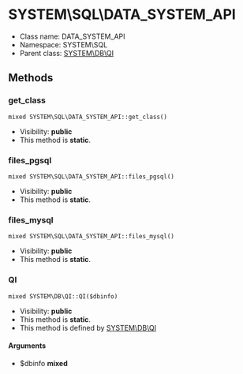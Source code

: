 SYSTEM\SQL\DATA_SYSTEM_API
===============






* Class name: DATA_SYSTEM_API
* Namespace: SYSTEM\SQL
* Parent class: [SYSTEM\DB\QI](SYSTEM-DB-QI.md)







Methods
-------


### get_class

    mixed SYSTEM\SQL\DATA_SYSTEM_API::get_class()





* Visibility: **public**
* This method is **static**.




### files_pgsql

    mixed SYSTEM\SQL\DATA_SYSTEM_API::files_pgsql()





* Visibility: **public**
* This method is **static**.




### files_mysql

    mixed SYSTEM\SQL\DATA_SYSTEM_API::files_mysql()





* Visibility: **public**
* This method is **static**.




### QI

    mixed SYSTEM\DB\QI::QI($dbinfo)





* Visibility: **public**
* This method is **static**.
* This method is defined by [SYSTEM\DB\QI](SYSTEM-DB-QI.md)


#### Arguments
* $dbinfo **mixed**


